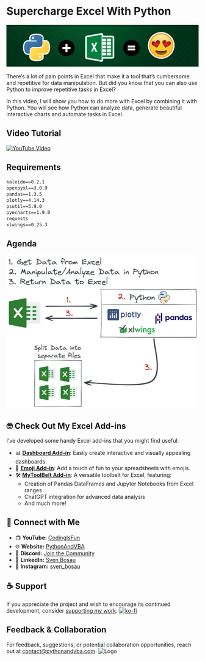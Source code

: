 # Supercharge Excel With Python

![Header](https://github.com/Sven-Bo/supercharge-excel-workshop/raw/master/images/banner.png)

There’s a lot of pain points in Excel that make it a tool that’s cumbersome and repetitive for data manipulation. But did you know that you can also use Python to improve repetitive tasks in Excel?

In this video, I will show you how to do more with Excel by combining it with Python. You will see how Python can analyze data, generate beautiful interactive charts and automate tasks in Excel.

## Video Tutorial
[![YouTube Video](https://img.youtube.com/vi//Vmpop2WbdYw/0.jpg)](https://youtu.be//Vmpop2WbdYw)


## Requirements
```
kaleido==0.2.1
openpyxl==3.0.9
pandas==1.3.5
plotly==4.14.3
psutil==5.9.0
pyecharts==1.9.0
requests
xlwings==0.25.3
```

## Agenda
![Agenda](https://github.com/Sven-Bo/supercharge-excel-workshop/raw/master/images/agenda.png)


## 🤓 Check Out My Excel Add-ins
I've developed some handy Excel add-ins that you might find useful:

- 📊 **[Dashboard Add-in](https://pythonandvba.com/grafly)**: Easily create interactive and visually appealing dashboards.
- 🤪 **[Emoji Add-in](https://pythonandvba.com/emojify)**: Add a touch of fun to your spreadsheets with emojis.
- 🛠️ **[MyToolBelt Add-in](https://pythonandvba.com/mytoolbelt)**: A versatile toolbelt for Excel, featuring:
  - Creation of Pandas DataFrames and Jupyter Notebooks from Excel ranges
  - ChatGPT integration for advanced data analysis
  - And much more!

## 🤝 Connect with Me
- 📺 **YouTube:** [CodingIsFun](https://youtube.com/c/CodingIsFun)
- 🌐 **Website:** [PythonAndVBA](https://pythonandvba.com)
- 💬 **Discord:** [Join the Community](https://pythonandvba.com/discord)
- 💼 **LinkedIn:** [Sven Bosau](https://www.linkedin.com/in/sven-bosau/)
- 📸 **Instagram:** [sven_bosau](https://www.instagram.com/sven_bosau/)

## ☕ Support 
If you appreciate the project and wish to encourage its continued development, consider [supporting my work](https://pythonandvba.com/coffee-donation).
[![ko-fi](https://ko-fi.com/img/githubbutton_sm.svg)](https://pythonandvba.com/coffee-donation)

## Feedback & Collaboration
For feedback, suggestions, or potential collaboration opportunities, reach out at contact@pythonandvba.com.
![Logo](https://www.pythonandvba.com/banner-img)
